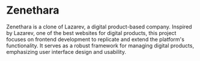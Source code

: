 # Zenethara
Zenethara is a clone of Lazarev, a digital product-based company. Inspired by Lazarev, one of the best websites for digital products, this project focuses on frontend development to replicate and extend the platform's functionality. It serves as a robust framework for managing digital products, emphasizing user interface design and usability.
